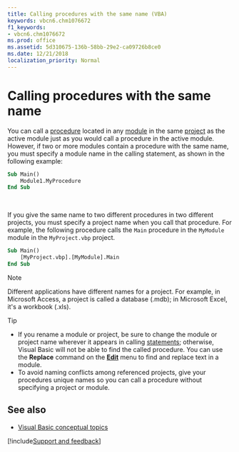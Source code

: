```yaml
---
title: Calling procedures with the same name (VBA)
keywords: vbcn6.chm1076672
f1_keywords:
- vbcn6.chm1076672
ms.prod: office
ms.assetid: 5d310675-136b-58bb-29e2-ca09726b8ce0
ms.date: 12/21/2018
localization_priority: Normal
---
```



# Calling procedures with the same name

You can call a [procedure](../../Glossary/vbe-glossary.md#procedure) located in any [module](../../Glossary/vbe-glossary.md#module) in the same [project](../../Glossary/vbe-glossary.md#project) as the active module just as you would call a procedure in the active module. However, if two or more modules contain a procedure with the same name, you must specify a module name in the calling statement, as shown in the following example:

```vb
Sub Main() 
    Module1.MyProcedure 
End Sub
```

<br/>

If you give the same name to two different procedures in two different projects, you must specify a project name when you call that procedure. For example, the following procedure calls the `Main` procedure in the `MyModule` module in the `MyProject.vbp` project.

```vb
Sub Main() 
    [MyProject.vbp].[MyModule].Main 
End Sub
```

> [!NOTE] 
> Different applications have different names for a project. For example, in Microsoft Access, a project is called a database (.mdb); in Microsoft Excel, it's a workbook (.xls).


> [!TIP] 
> - If you rename a module or project, be sure to change the module or project name wherever it appears in calling [statements](../../Glossary/vbe-glossary.md#statement); otherwise, Visual Basic will not be able to find the called procedure. You can use the **Replace** command on the **[Edit](../../reference/user-interface-help/edit-menu.md)** menu to find and replace text in a module.
> - To avoid naming conflicts among referenced projects, give your procedures unique names so you can call a procedure without specifying a project or module.
    
## See also

- [Visual Basic conceptual topics](../../reference/user-interface-help/visual-basic-conceptual-topics.md)

[!include[Support and feedback](~/includes/feedback-boilerplate.md)]
